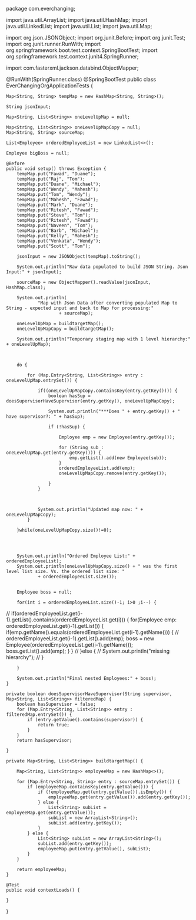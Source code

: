 package com.everchanging;

import java.util.ArrayList;
import java.util.HashMap;
import java.util.LinkedList;
import java.util.List;
import java.util.Map;

import org.json.JSONObject;
import org.junit.Before;
import org.junit.Test;
import org.junit.runner.RunWith;
import org.springframework.boot.test.context.SpringBootTest;
import org.springframework.test.context.junit4.SpringRunner;

import com.fasterxml.jackson.databind.ObjectMapper;

@RunWith(SpringRunner.class)
@SpringBootTest
public class EverChangingOrgApplicationTests {

	Map<String, String> tempMap = new HashMap<String, String>();

	String jsonInput;

	Map<String, List<String>> oneLevelUpMap = null;

	Map<String, List<String>> oneLevelUpMapCopy = null;
	Map<String, String> sourceMap;

	List<Employee> orderedEmployeeList = new LinkedList<>();

	Employee bigBoss = null;

	@Before
	public void setup() throws Exception {
		tempMap.put("Fawad", "Duane");
		tempMap.put("Raj", "Tom");
		tempMap.put("Duane", "Michael");
		tempMap.put("Wendy", "Mahesh");
		tempMap.put("Tom", "Wendy");
		tempMap.put("Mahesh", "Fawad");
		tempMap.put("Mark", "Duane");
		tempMap.put("Ritesh", "Fawad");
		tempMap.put("Steve", "Tom");
		tempMap.put("Ritesh", "Fawad");
		tempMap.put("Naveen", "Tom");
		tempMap.put("Barb", "Michael");
		tempMap.put("Kelly", "Mahesh");
		tempMap.put("Venkata", "Wendy");
		tempMap.put("Scott", "Tom");

		jsonInput = new JSONObject(tempMap).toString();

		System.out.println("Raw data populated to build JSON String. Json Input:" + jsonInput);

		sourceMap = new ObjectMapper().readValue(jsonInput, HashMap.class);

		System.out.println(
				"Map with Json Data after converting populated Map to String - expected input and back to Map for processing:"
						+ sourceMap);

		oneLevelUpMap = buildtargetMap();
		oneLevelUpMapCopy = buildtargetMap();

		System.out.println("Temporary staging map with 1 level hierarchy:" + oneLevelUpMap);
		
		
		
		do {
			
			for (Map.Entry<String, List<String>> entry : oneLevelUpMap.entrySet()) {
				
				if((oneLevelUpMapCopy.containsKey(entry.getKey()))) {
					boolean hasSup = doesSupervisorHaveSupervisor(entry.getKey(), oneLevelUpMapCopy);

					System.out.println("***Does " + entry.getKey() + " have supervisor?: " + hasSup);

					if (!hasSup) {

						Employee emp = new Employee(entry.getKey());

						for (String sub : oneLevelUpMap.get(entry.getKey())) {
							emp.getList().add(new Employee(sub));
						}
						orderedEmployeeList.add(emp);
						oneLevelUpMapCopy.remove(entry.getKey());

					}
				}

				

				System.out.println("Updated map now: " + oneLevelUpMapCopy);
			}
			
		}while(oneLevelUpMapCopy.size()!=0);
		

		

		System.out.println("Ordered Employee List:" + orderedEmployeeList);
		System.out.println(oneLevelUpMapCopy.size() + " was the first level list size. Vs. the ordered list size: "
				+ orderedEmployeeList.size());

		
		Employee boss = null;
		
		for(int i = orderedEmployeeList.size()-1; i>0 ;i--) {
			
			
//			if(orderedEmployeeList.get(i-1).getList().contains(orderedEmployeeList.get(i))) {
				for(Employee emp: orderedEmployeeList.get(i-1).getList()) {
					if(emp.getName().equals(orderedEmployeeList.get(i-1).getName())) {
//						orderedEmployeeList.get(i-1).getList().add(emp);
						boss = new Employee(orderedEmployeeList.get(i-1).getName());					
						boss.getList().add(emp);
					}
				}
//			}else {
//				System.out.println("missing hierarchy");
//			}
				
				
		}
		
		System.out.println("Final nested Employees:" + boss);
	}

	private boolean doesSupervisorHaveSupervisor(String supervisor, Map<String, List<String>> filteredMap) {
		boolean hasSupervisor = false;
		for (Map.Entry<String, List<String>> entry : filteredMap.entrySet()) {
			if (entry.getValue().contains(supervisor)) {
				return true;
			}
		}
		return hasSupervisor;

	}

	private Map<String, List<String>> buildtargetMap() {

		Map<String, List<String>> employeeMap = new HashMap<>();

		for (Map.Entry<String, String> entry : sourceMap.entrySet()) {
			if (employeeMap.containsKey(entry.getValue())) {
				if (!employeeMap.get(entry.getValue()).isEmpty()) {
					employeeMap.get(entry.getValue()).add(entry.getKey());
				} else {
					List<String> subList = employeeMap.get(entry.getValue());
					subList = new ArrayList<String>();
					subList.add(entry.getKey());
				}
			} else {
				List<String> subList = new ArrayList<String>();
				subList.add(entry.getKey());
				employeeMap.put(entry.getValue(), subList);
			}
		}

		return employeeMap;
	}

	@Test
	public void contextLoads() {

	}

}
